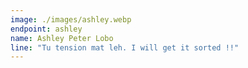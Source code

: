 ```yaml
---
image: ./images/ashley.webp
endpoint: ashley
name: Ashley Peter Lobo
line: "Tu tension mat leh. I will get it sorted !!"
---
```

